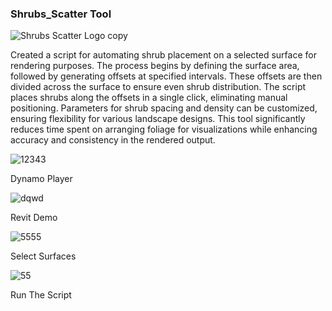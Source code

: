 ### Shrubs_Scatter Tool

![Shrubs Scatter Logo  copy](https://github.com/user-attachments/assets/7bbf2b4d-7595-48b6-8f20-015f4ea8ea5f)

Created a script for automating shrub placement on a selected surface for rendering purposes. The process begins by defining the surface area, followed by generating offsets at specified intervals. These offsets are then divided across the surface to ensure even shrub distribution. The script places shrubs along the offsets in a single click, eliminating manual positioning. Parameters for shrub spacing and density can be customized, ensuring flexibility for various landscape designs. This tool significantly reduces time spent on arranging foliage for visualizations while enhancing accuracy and consistency in the rendered output.

![12343](https://github.com/user-attachments/assets/df341b5c-f986-4c38-8f23-8e47d1747470)
 
Dynamo Player 


![dqwd](https://github.com/user-attachments/assets/e8f6ea73-cf8d-41cf-bfd5-ab4a84cf20fd)


Revit Demo


![5555](https://github.com/user-attachments/assets/f75150d2-3838-4897-a815-7c39baa73ce8)


Select Surfaces


![55](https://github.com/user-attachments/assets/85114cac-6260-4b7e-b569-ffd83996271d)


Run The Script


